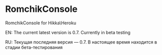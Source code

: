 # RomchikConsole
RomchikConsole for Hikka\Heroku

EN: The current latest version is 0.7.
Currently in beta testing

RU: Текущая последняя версия — 0.7.
В настоящее время находится в стадии бета-тестирования

